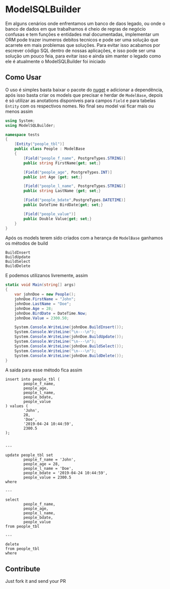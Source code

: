 # ModelSQLBuilder

Em alguns cenários onde enfrentamos um banco de daos legado, ou onde o banco de dados em que trabalhamos é cheio de regras de negócio confusas e tem funções e entidades mal documentadas, implementar um ORM pode trazer inumeros debitos tecnicos e pode ser uma solução que acarrete em mais problemas que soluções.
Para evitar isso acabamos por escrever código SQL dentro de nossas aplicações, e isso pode ser uma solução um pouco feia, para evitar isso e ainda sim manter o legado como ele é atualmente o ModelSQLBuilder foi iniciado

## Como Usar

O uso é simples basta baixar o pacote do [nuget](https://www.nuget.org/packages/ModelSQLBuilder/) e adicionar a dependência, após isso basta criar os models que precisar e herdar de `ModelBase`, depois é só utilizar as anotations disponiveis para campos `Field` e para tabelas `Entity` com os respectivos nomes. No final seu model vai ficar mais ou menos assim

```c#
using System;
using ModelSQLBuilder;

namespace tests
{
    [Entity("people_tbl")]
    public class People : ModelBase
    {
        [Field("people_f_name", PostgreTypes.STRING)]
        public string FirstName{get; set;}

        [Field("people_age", PostgreTypes.INT)]
        public int Age {get; set;}

        [Field("people_l_name", PostgreTypes.STRING)]
        public string LastName {get; set;}

        [Field("people_bdate",PostgreTypes.DATETIME)]
        public DateTime BirdDate{get; set;}

        [Field("people_value")]
        public Double Value{get; set;}
    }
}
```

Após os models terem sido criados com a herança de `ModelBase` ganhamos os métodos de build 

```
BuildInsert
BuildUpdate
BuildSelect
BuildDelete
```

E podemos utilizanos livremente, assim

```c#
static void Main(string[] args)
{
    var johnDoe = new People();
    johnDoe.FirstName = "John";
    johnDoe.LastName = "Doe";
    johnDoe.Age = 28;
    johnDoe.BirdDate = DateTime.Now;
    johnDoe.Value = 2300.50;

    System.Console.WriteLine(johnDoe.BuildInsert());
    System.Console.WriteLine("\n---\n");
    System.Console.WriteLine(johnDoe.BuildUpdate());
    System.Console.WriteLine("\n---\n");
    System.Console.WriteLine(johnDoe.BuildSelect());
    System.Console.WriteLine("\n---\n");
    System.Console.WriteLine(johnDoe.BuildDelete());
}

```

A saida para esse método fica assim

```
insert into people_tbl (
        people_f_name,
        people_age,
        people_l_name,
        people_bdate,
        people_value
) values (
        'John',
        28,
        'Doe',
        '2019-04-24 10:44:59',
        2300.5
);


---

update people_tbl set
        people_f_name = 'John',
        people_age = 28,
        people_l_name = 'Doe',
        people_bdate = '2019-04-24 10:44:59',
        people_value = 2300.5
where

---

select
        people_f_name,
        people_age,
        people_l_name,
        people_bdate,
        people_value
from people_tbl

---

delete
from people_tbl
where
```

## Contribute

Just fork it and send your PR

